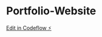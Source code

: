 # Portfolio-Website

[Edit in Codeflow ⚡️](https://stackblitz.com/~/github.com/Abel-Girma-WebIt/Portfolio-Website)
